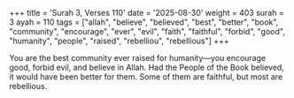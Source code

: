 +++
title = 'Surah 3, Verses 110'
date = '2025-08-30'
weight = 403
surah = 3
ayah = 110
tags = ["allah", "believe", "believed", "best", "better", "book", "community", "encourage", "ever", "evil", "faith", "faithful", "forbid", "good", "humanity", "people", "raised", "rebelliou", "rebellious"]
+++

You are the best community ever raised for humanity—you encourage good, forbid evil, and believe in Allah. Had the People of the Book believed, it would have been better for them. Some of them are faithful, but most are rebellious.